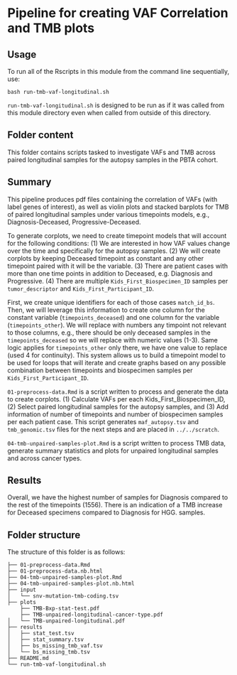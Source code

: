 # Pipeline for creating VAF Correlation and TMB plots

## Usage

To run all of the Rscripts in this module from the command line sequentially, use:

```
bash run-tmb-vaf-longitudinal.sh
```

`run-tmb-vaf-longitudinal.sh` is designed to be run as if it was called from this module directory even when called from outside of this directory.

## Folder content

This folder contains scripts tasked to investigate VAFs and TMB across paired longitudinal samples for the autopsy samples in the PBTA cohort.

## Summary 
This pipeline produces pdf files containing the correlation of VAFs (with label genes of interest), as well as violin plots and stacked barplots for TMB of paired longitudinal samples under various timepoints models, e.g., Diagnosis-Deceased, Progressive-Deceased.

To generate corplots, we need to create timepoint models that will account for the following conditions: 
(1) We are interested in how VAF values change over the time and specifically for the autopsy samples. 
(2) We will create corplots by keeping Deceased timepoint as constant and any other timepoint paired with it will be the variable. 
(3) There are patient cases with more than one time points in addition to Deceased, e.g. Diagnosis and Progressive. 
(4) There are multiple `Kids_First_Biospecimen_ID` samples per `tumor_descriptor` and `Kids_First_Participant_ID`.

First, we create unique identifiers for each of those cases `match_id_bs`.
Then, we will leverage this information to create one column for the constant variable (`timepoints_deceased`) and one column for the variable (`timepoints_other`). We will replace with numbers any timpoint not relevant to those columns, e.g., there should be only deceased samples in the `timepoints_deceased` so we will replace with numeric values (1-3). Same logic applies for `timepoints_other` only there, we have one value to replace (used 4 for continuity). This system allows us to build a timepoint model to be used for loops that will iterate and create graphs based on any possible combination between timepoints and biospecimen samples per `Kids_First_Participant_ID`.

`01-preprocess-data.Rmd` is a script written to process and generate the data to create corplots. (1) Calculate VAFs per each Kids_First_Biospecimen_ID, (2) Select paired longitudinal samples for the autopsy samples, and (3) Add information of number of timepoints and number of biospecimen samples per each patient case. This script generates `maf_autopsy.tsv` and `tmb_genomic.tsv` files for the next steps and are placed in `../../scratch`.

`04-tmb-unpaired-samples-plot.Rmd` is a script written to process TMB data, generate summary statistics and plots for unpaired longitudinal samples and across cancer types. 

## Results

Overall, we have the highest number of samples for Diagnosis compared to the rest of the timepoints (1556). There is an indication of a TMB increase for Deceased specimens compared to Diagnosis for HGG. samples. 


## Folder structure 

The structure of this folder is as follows:

```
├── 01-preprocess-data.Rmd
├── 01-preprocess-data.nb.html
├── 04-tmb-unpaired-samples-plot.Rmd
├── 04-tmb-unpaired-samples-plot.nb.html
├── input
│   └── snv-mutation-tmb-coding.tsv
├── plots
    ├── TMB-Bxp-stat-test.pdf
    ├── TMB-unpaired-longitudinal-cancer-type.pdf
│   └── TMB-unpaired-longitudinal.pdf
├── results
│   ├── stat_test.tsv
│   ├── stat_summary.tsv
│   ├── bs_missing_tmb_vaf.tsv
│   └── bs_missing_tmb.tsv
├── README.md
└── run-tmb-vaf-longitudinal.sh
```
